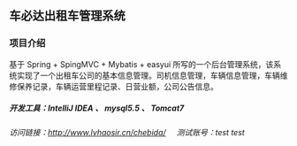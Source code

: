 ## 车必达出租车管理系统  
### 项目介绍
基于 Spring + SpingMVC + Mybatis + easyui 所写的一个后台管理系统，该系统实现了一个出租车公司的基本信息管理。司机信息管理，车辆信息管理，车辆维修保养记录，车辆运营里程记录、日营业额，公司公告信息。
##### 开发工具：IntelliJ IDEA 、 mysql5.5 、 Tomcat7
###### 访问链接：http://www.lvhaosir.cn/chebida/     测试账号：test  test

